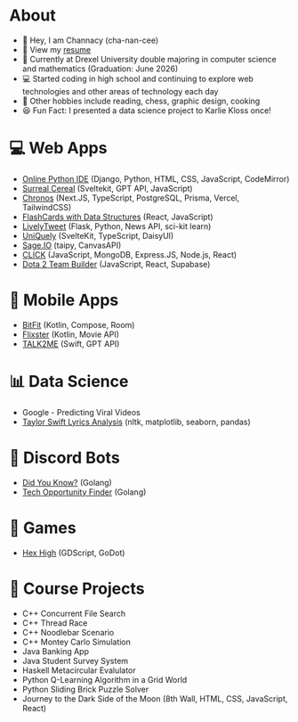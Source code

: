 
# About

- 👋 Hey, I am Channacy (cha-nan-cee)
- 📜 View my [resume](https://docs.google.com/document/d/1ng0Jm6Bq8qTJhxZ_Rml_KdtWcQ6mp6AnGsl27YqUn2Y/edit?usp=sharing)
- 🏫 Currently at Drexel University double majoring in computer science and mathematics (Graduation: June 2026)
- 💻 Started coding in high school and continuing to explore web technologies and other areas of technology each day 
- 📖 Other hobbies include reading, chess, graphic design, cooking
- 😆 Fun Fact: I presented a data science project to Karlie Kloss once!

# 💻 Web Apps
- [Online Python IDE](https://github.com/channacy/Python-IDE) (Django, Python, HTML, CSS, JavaScript, CodeMirror)
- [Surreal Cereal](https://github.com/channacy/Surreal-Cereal) (Sveltekit, GPT API, JavaScript)
- [Chronos](https://github.com/channacy/Chronos) (Next.JS, TypeScript, PostgreSQL, Prisma, Vercel, TailwindCSS)
- [FlashCards with Data Structures](https://github.com/channacy/web102_week2) (React, JavaScript)
- [LivelyTweet](https://github.com/channacy/LivelyTweet) (Flask, Python, News API, sci-kit learn)
- [UniQuely](https://github.com/channacy/idm364-cu62) (SvelteKit, TypeScript, DaisyUI)
- [Sage.IO](https://github.com/channacy/Sage.io) (taipy, CanvasAPI)
- [CLICK](https://github.com/channacy/CLICK) (JavaScript, MongoDB, Express.JS, Node.js, React)
- [Dota 2 Team Builder](https://github.com/channacy/AND102-Unit5Project) (JavaScript, React, Supabase)

# 📱 Mobile Apps
- [BitFit](https://github.com/channacy/AND102-Unit5Project) (Kotlin, Compose, Room)
- [Flixster](https://github.com/channacy/FlixsterApp) (Kotlin, Movie API)
- [TALK2ME](https://github.com/amirkaidarov/TalkToMe) (Swift, GPT API)

# 📊 Data Science
- Google - Predicting Viral Videos 
- [Taylor Swift Lyrics Analysis](https://github.com/channacy/Taylor-Swift-Lyrics-Analysis) (nltk, matplotlib, seaborn, pandas)

# 🤖 Discord Bots
- [Did You Know?](https://github.com/channacy/Did-You-Know-Bot) (Golang)
- [Tech Opportunity Finder](https://github.com/channacy/Tech-Opportunity-Finder) (Golang)


# 🎲 Games
- [Hex High](https://github.com/channacy/hex-high) (GDScript, GoDot)


# 🍏 Course Projects
- C++ Concurrent File Search
- C++ Thread Race
- C++ Noodlebar Scenario
- C++ Montey Carlo Simulation
- Java Banking App 
- Java Student Survey System
- Haskell Metacircular Evalulator
- Python Q-Learning Algorithm in a Grid World
- Python Sliding Brick Puzzle Solver
- Journey to the Dark Side of the Moon (8th Wall, HTML, CSS, JavaScript, React)

